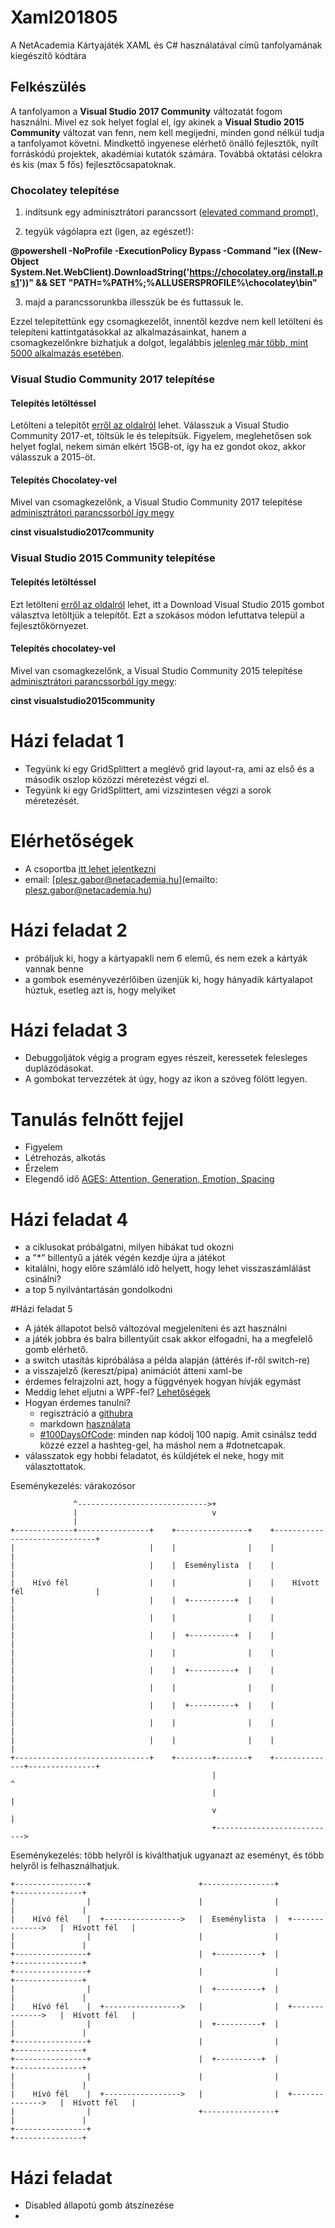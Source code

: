 # Xaml201805
A NetAcademia Kártyajáték XAML és C# használatával című tanfolyamának kiegészítő kódtára

## Felkészülés
A tanfolyamon a **Visual Studio 2017 Community** változatát fogom használni. Mivel ez sok helyet foglal el, így akinek a **Visual Studio 2015 Community** változat van fenn, nem kell megijedni, minden gond nélkül tudja a tanfolyamot követni. Mindkettő ingyenese elérhető önálló fejlesztők, nyílt forráskódú projektek, akadémiai kutatók számára. Továbbá oktatási célokra és kis (max 5 fős) fejlesztőcsapatoknak.

### Chocolatey telepítése
1. indítsunk egy adminisztrátori parancssort ([elevated command prompt](http://www.computerhope.com/jargon/e/elevated.htm)),

2. tegyük vágólapra ezt (igen, az egészet!):

**@powershell -NoProfile -ExecutionPolicy Bypass -Command "iex ((New-Object System.Net.WebClient).DownloadString('https://chocolatey.org/install.ps1'))" && SET "PATH=%PATH%;%ALLUSERSPROFILE%\chocolatey\bin"**

3. majd a parancssorunkba illesszük be és futtassuk le.

Ezzel telepítettünk egy csomagkezelőt, innentől kezdve nem kell letölteni és telepíteni kattintgatásokkal az alkalmazásainkat, hanem a csomagkezelőnkre bizhatjuk a dolgot, legalábbis [jelenleg már több, mint 5000 alkalmazás esetében](https://chocolatey.org/packages).

### Visual Studio Community 2017 telepítése 
#### Telepítés letöltéssel

Letölteni a telepítőt [erről az oldalról](https://www.visualstudio.com/downloads/) lehet. Válasszuk a Visual Studio Community 2017-et, töltsük le és telepítsük. Figyelem, meglehetősen sok helyet foglal, nekem simán elkért 15GB-ot, így ha ez gondot okoz, akkor válasszuk a 2015-öt.

#### Telepítés Chocolatey-vel
Mivel van csomagkezelőnk, a Visual Studio Community 2017 telepítése 
[adminisztrátori parancssorból így megy](https://chocolatey.org/packages/VisualStudio2017Community)

**cinst visualstudio2017community**

### Visual Studio 2015 Community telepítése
#### Telepítés letöltéssel
Ezt letölteni [erről az oldalról](https://docs.microsoft.com/hu-hu/visualstudio/releasenotes/vs2015-version-history) lehet, itt a Download Visual Studio 2015 gombot választva letöltjük a telepítőt. Ezt a szokásos módon lefuttatva települ a fejlesztőkörnyezet.

#### Telepítés chocolatey-vel

Mivel van csomagkezelőnk, a Visual Studio Community 2015 telepítése [adminisztrátori parancssorból így megy](https://chocolatey.org/packages/VisualStudio2015Community):

**cinst visualstudio2015community**


# Házi feladat 1
- Tegyünk ki egy GridSplittert a meglévő grid layout-ra, ami az első és a második oszlop közözzi méretezést végzi el.
- Tegyünk ki egy GridSplittert, ami vizszintesen végzi a sorok méretezését.

# Elérhetőségek
- A csoportba [itt lehet jelentkezni](https://www.facebook.com/groups/dotnetcapak/)
- email: [plesz.gabor@netacademia.hu](emailto: plesz.gabor@netacademia.hu)

# Házi feladat 2
- próbáljuk ki, hogy a kártyapakli nem 6 elemű, és nem ezek a kártyák vannak benne
- a gombok eseményvezérlőiben üzenjük ki, hogy hányadik kártyalapot húztuk, esetleg azt is, hogy melyiket

# Házi feladat 3
- Debuggoljátok végig a program egyes részeit, keressetek felesleges duplázódásokat.
- A gombokat tervezzétek át úgy, hogy az ikon a szöveg fölött legyen.


# Tanulás felnőtt fejjel
- Figyelem
- Létrehozás, alkotás
- Érzelem
- Elegendő idő
[AGES: Attention, Generation, Emotion, Spacing](https://www.inc.com/laura-garnett/four-secrets-to-learning-anything-according-to-neuroscience.html)

# Házi feladat 4
- a ciklusokat próbálgatni, milyen hibákat tud okozni
- a "*" billentyű a játék végén kezdje újra a játékot
- kitalálni, hogy előre számláló idő helyett, hogy lehet visszaszámlálást csinálni?
- a top 5 nyilvántartásán gondolkodni

#Házi feladat 5
- A játék állapotot belső változóval megjeleníteni és azt használni
- a játék jobbra és balra billentyűit csak akkor elfogadni, ha a megfelelő gomb elérhető.
- a switch utasítás kipróbálása a példa alapján (áttérés if-ről switch-re)
- a visszajelző (kereszt/pipa) animációt átteni xaml-be
- érdemes felrajzolni azt, hogy a függvények hogyan hívják egymást
- Meddig lehet eljutni a WPF-fel? [Lehetőségek](https://docs.microsoft.com/en-us/visualstudio/designers/introduction-to-wpf)
- Hogyan érdemes tanulni?
  - regisztráció a [githubra](https://github.com)
  - markdown [használata](https://github.com/adam-p/markdown-here/wiki/Markdown-Cheatsheet)
  - [#100DaysOfCode](https://medium.freecodecamp.org/the-crazy-history-of-the-100daysofcode-challenge-and-why-you-should-try-it-for-2018-6c89a76e298d): minden nap kódolj 100 napig. Amit csinálsz tedd közzé ezzel a hashteg-gel, ha máshol nem a #dotnetcapak.
- válasszatok egy hobbi feladatot, és küldjétek el neke, hogy mit választottatok.



Eseménykezelés: várakozósor
```
              ^----------------------------->+
              |                              v
              |
+-------------+----------------+    +----------------+    +------------------------------+
|                              |    |                |    |                              |
|                              |    |  Eseménylista  |    |                              |
|    Hívó fél                  |    |                |    |    Hívott fél                |
|                              |    |  +----------+  |    |                              |
|                              |    |                |    |                              |
|                              |    |  +----------+  |    |                              |
|                              |    |                |    |                              |
|                              |    |  +----------+  |    |                              |
|                              |    |                |    |                              |
|                              |    |  +----------+  |    |                              |
|                              |    |                |    |                              |
|                              |    |                |    |                              |
+------------------------------+    +--------+-------+    +--------------+---------------+
                                             |                           ^
                                             |                           |
                                             v                           |
                                             +--------------------------->

```
Eseménykezelés: több helyről is kiválthatjuk ugyanazt az eseményt, és több helyről is 
felhasználhatjuk.

```
+----------------+                        +----------------+                     +---------------+
|                |                        |                |                     |               |
|    Hívó fél    |  +----------------->   |  Eseménylista  |  +-------------->   |  Hívott fél   |
|                |                        |                |                     |               |
+----------------+                        |  +----------+  |                     +---------------+
+----------------+                        |                |                     +---------------+
|                |                        |  +----------+  |                     |               |
|    Hívó fél    |  +----------------->   |                |  +-------------->   |  Hívott fél   |
|                |                        |  +----------+  |                     |               |
+----------------+                        |                |                     +---------------+
+----------------+                        |  +----------+  |                     +---------------+
|                |                        |                |                     |               |
|    Hívó fél    |  +----------------->   |                |  +-------------->   |  Hívott fél   |
|                |                        +----------------+                     |               |
+----------------+                                                               +---------------+
```

# Házi feladat
- Disabled állapotú gomb átszínezése
- 